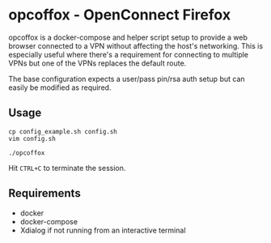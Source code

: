 # opcoffox - OpenConnect Firefox

opcoffox is a docker-compose and helper script setup to provide a web browser
connected to a VPN without affecting the host's networking. This is especially
useful where there's a requirement for connecting to multiple VPNs but one of
the VPNs replaces the default route.

The base configuration expects a user/pass pin/rsa auth setup but can easily be
modified as required.

## Usage

```
cp config_example.sh config.sh
vim config.sh

./opcoffox
```

Hit `CTRL+C` to terminate the session.

## Requirements

* docker
* docker-compose
* Xdialog if not running from an interactive terminal
